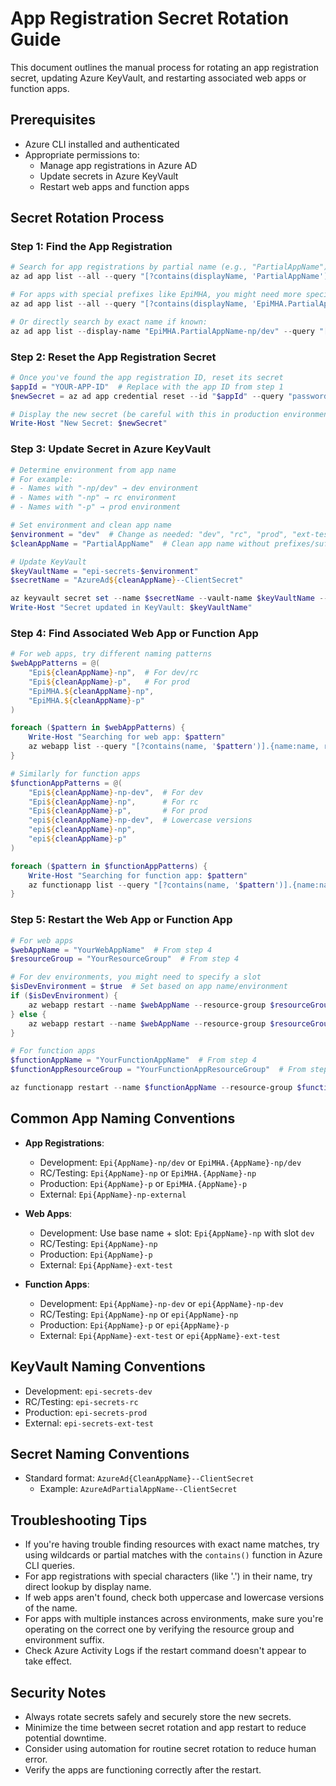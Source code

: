 # App Registration Secret Rotation Guide

This document outlines the manual process for rotating an app registration secret, updating Azure KeyVault, and restarting associated web apps or function apps.

## Prerequisites

- Azure CLI installed and authenticated
- Appropriate permissions to:
  - Manage app registrations in Azure AD
  - Update secrets in Azure KeyVault
  - Restart web apps and function apps

## Secret Rotation Process

### Step 1: Find the App Registration

```powershell
# Search for app registrations by partial name (e.g., "PartialAppName")
az ad app list --all --query "[?contains(displayName, 'PartialAppName')].{id:appId, name:displayName}" -o tsv

# For apps with special prefixes like EpiMHA, you might need more specific queries:
az ad app list --all --query "[?contains(displayName, 'EpiMHA.PartialAppName')].{id:appId, name:displayName}" -o tsv

# Or directly search by exact name if known:
az ad app list --display-name "EpiMHA.PartialAppName-np/dev" --query "[].{id:appId, name:displayName}" -o tsv
```

### Step 2: Reset the App Registration Secret

```powershell
# Once you've found the app registration ID, reset its secret
$appId = "YOUR-APP-ID"  # Replace with the app ID from step 1
$newSecret = az ad app credential reset --id "$appId" --query "password" -o tsv

# Display the new secret (be careful with this in production environments)
Write-Host "New Secret: $newSecret"
```

### Step 3: Update Secret in Azure KeyVault

```powershell
# Determine environment from app name
# For example:
# - Names with "-np/dev" → dev environment
# - Names with "-np" → rc environment
# - Names with "-p" → prod environment

# Set environment and clean app name
$environment = "dev"  # Change as needed: "dev", "rc", "prod", "ext-test"
$cleanAppName = "PartialAppName"  # Clean app name without prefixes/suffixes

# Update KeyVault
$keyVaultName = "epi-secrets-$environment"
$secretName = "AzureAd${cleanAppName}--ClientSecret"

az keyvault secret set --name $secretName --vault-name $keyVaultName --value "$newSecret"
Write-Host "Secret updated in KeyVault: $keyVaultName"
```

### Step 4: Find Associated Web App or Function App

```powershell
# For web apps, try different naming patterns
$webAppPatterns = @(
    "Epi${cleanAppName}-np",  # For dev/rc
    "Epi${cleanAppName}-p",   # For prod
    "EpiMHA.${cleanAppName}-np", 
    "EpiMHA.${cleanAppName}-p"
)

foreach ($pattern in $webAppPatterns) {
    Write-Host "Searching for web app: $pattern"
    az webapp list --query "[?contains(name, '$pattern')].{name:name, resourceGroup:resourceGroup}" -o table
}

# Similarly for function apps
$functionAppPatterns = @(
    "Epi${cleanAppName}-np-dev",  # For dev
    "Epi${cleanAppName}-np",      # For rc
    "Epi${cleanAppName}-p",       # For prod
    "epi${cleanAppName}-np-dev",  # Lowercase versions
    "epi${cleanAppName}-np",
    "epi${cleanAppName}-p"
)

foreach ($pattern in $functionAppPatterns) {
    Write-Host "Searching for function app: $pattern"
    az functionapp list --query "[?contains(name, '$pattern')].{name:name, resourceGroup:resourceGroup}" -o table
}
```

### Step 5: Restart the Web App or Function App

```powershell
# For web apps
$webAppName = "YourWebAppName"  # From step 4
$resourceGroup = "YourResourceGroup"  # From step 4

# For dev environments, you might need to specify a slot
$isDevEnvironment = $true  # Set based on app name/environment
if ($isDevEnvironment) {
    az webapp restart --name $webAppName --resource-group $resourceGroup --slot dev
} else {
    az webapp restart --name $webAppName --resource-group $resourceGroup
}

# For function apps
$functionAppName = "YourFunctionAppName"  # From step 4
$functionAppResourceGroup = "YourFunctionAppResourceGroup"  # From step 4

az functionapp restart --name $functionAppName --resource-group $functionAppResourceGroup
```

## Common App Naming Conventions

- **App Registrations**:
  - Development: `Epi{AppName}-np/dev` or `EpiMHA.{AppName}-np/dev`
  - RC/Testing: `Epi{AppName}-np` or `EpiMHA.{AppName}-np`
  - Production: `Epi{AppName}-p` or `EpiMHA.{AppName}-p`
  - External: `Epi{AppName}-np-external`

- **Web Apps**:
  - Development: Use base name + slot: `Epi{AppName}-np` with slot `dev`
  - RC/Testing: `Epi{AppName}-np`
  - Production: `Epi{AppName}-p`
  - External: `Epi{AppName}-ext-test`

- **Function Apps**:
  - Development: `Epi{AppName}-np-dev` or `epi{AppName}-np-dev`
  - RC/Testing: `Epi{AppName}-np` or `epi{AppName}-np`
  - Production: `Epi{AppName}-p` or `epi{AppName}-p`
  - External: `Epi{AppName}-ext-test` or `epi{AppName}-ext-test`

## KeyVault Naming Conventions

- Development: `epi-secrets-dev`
- RC/Testing: `epi-secrets-rc`
- Production: `epi-secrets-prod`
- External: `epi-secrets-ext-test`

## Secret Naming Conventions

- Standard format: `AzureAd{CleanAppName}--ClientSecret`
  - Example: `AzureAdPartialAppName--ClientSecret`

## Troubleshooting Tips

- If you're having trouble finding resources with exact name matches, try using wildcards or partial matches with the `contains()` function in Azure CLI queries.
- For app registrations with special characters (like '.') in their name, try direct lookup by display name.
- If web apps aren't found, check both uppercase and lowercase versions of the name.
- For apps with multiple instances across environments, make sure you're operating on the correct one by verifying the resource group and environment suffix.
- Check Azure Activity Logs if the restart command doesn't appear to take effect.

## Security Notes

- Always rotate secrets safely and securely store the new secrets.
- Minimize the time between secret rotation and app restart to reduce potential downtime.
- Consider using automation for routine secret rotation to reduce human error.
- Verify the apps are functioning correctly after the restart.

